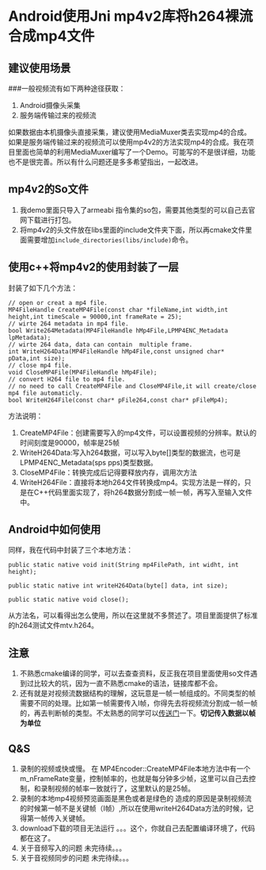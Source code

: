 # Android使用Jni mp4v2库将h264裸流合成mp4文件

## 建议使用场景
###一般视频流有如下两种途径获取：
1. Android摄像头采集
2. 服务端传输过来的视频流

如果数据由本机摄像头直接采集，建议使用MediaMuxer类去实现mp4的合成。如果是服务端传输过来的视频流可以使用mp4v2的方法实现mp4的合成。我在项目里面也简单的利用MediaMuxer编写了一个Demo。可能写的不是很详细，功能也不是很完善。所以有什么问题还是多多希望指出，一起改进。

## mp4v2的So文件
1. 我demo里面只导入了armeabi 指令集的so包，需要其他类型的可以自己去官网下载进行打包。
2. 将mp4v2的头文件放在libs里面的include文件夹下面，所以再cmake文件里面需要增加`include_directories(libs/include)`命令。
## 使用c++将mp4v2的使用封装了一层
封装了如下几个方法：

	// open or creat a mp4 file.
	MP4FileHandle CreateMP4File(const char *fileName,int width,int height,int timeScale = 90000,int frameRate = 25);
	// wirte 264 metadata in mp4 file.
	bool Write264Metadata(MP4FileHandle hMp4File,LPMP4ENC_Metadata lpMetadata);
	// wirte 264 data, data can contain  multiple frame.
	int WriteH264Data(MP4FileHandle hMp4File,const unsigned char* pData,int size);
	// close mp4 file.
	void CloseMP4File(MP4FileHandle hMp4File);
	// convert H264 file to mp4 file.
	// no need to call CreateMP4File and CloseMP4File,it will create/close mp4 file automaticly.
	bool WriteH264File(const char* pFile264,const char* pFileMp4);

方法说明：

1. CreateMP4File：创建需要写入的mp4文件，可以设置视频的分辨率。默认的时间刻度是90000，帧率是25帧
2. WriteH264Data:写入h264数据，可以写入byte[]类型的数据流，也可是LPMP4ENC_Metadata(sps pps)类型数据。
3. CloseMP4File：转换完成后记得要释放内存，调用次方法
4. WriteH264File：直接将本地h264文件转换成mp4。实现方法是一样的，只是在C++代码里面实现了，将h264数据分割成一帧一帧，再写入至输入文件中。

## Android中如何使用
同样，我在代码中封装了三个本地方法：

	public static native void init(String mp4FilePath, int widht, int height);

    public static native int writeH264Data(byte[] data, int size);

    public static native void close();
从方法名，可以看得出怎么使用，所以在这里就不多赘述了。项目里面提供了标准的h264测试文件mtv.h264。
## 注意
1. 不熟悉cmake编译的同学，可以去查查资料，反正我在项目里面使用so文件遇到过比较大的坑，因为一直不熟悉cmake的语法，链接库都不会。
2. 还有就是对视频流数据结构的理解，这玩意是一帧一帧组成的。不同类型的帧需要不同的处理。比如第一帧需要传入I帧，你得先去将视频流分割成一帧一帧的，再去判断帧的类型。不太熟悉的同学可以[传送门](http://blog.csdn.net/dittychen/article/details/55509718)一下。**切记传入数据以帧为单位**


## Q&S
1. 录制的视频或快或慢。
在 MP4Encoder::CreateMP4File本地方法中有一个m_nFrameRate变量，控制帧率的，也就是每分钟多少帧，这里可以自己去控制，和录制视频的帧率一致就行了，这里默认的是25帧。
2. 录制的本地mp4视频预览画面是黑色或者是绿色的
造成的原因是录制视频流的时候第一帧不是关键帧（I帧）,所以在使用writeH264Data方法的时候，记得第一帧传入关键帧。
3. download下载的项目无法运行
。。。这个，你就自己去配置编译环境了，代码都在这了。
4. 关于音频写入的问题
未完待续。。。
5. 关于音视频同步的问题
未完待续。。。
